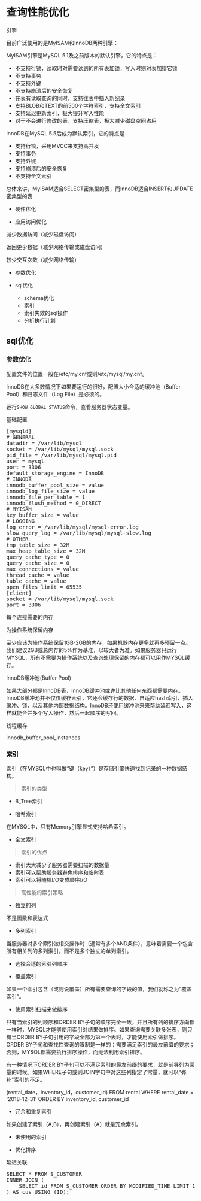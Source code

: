 # 查询性能优化

引擎

目前广泛使用的是MyISAM和InnoDB两种引擎：

MyISAM引擎是MySQL 5.1及之前版本的默认引擎，它的特点是：

- 不支持行锁，读取时对需要读到的所有表加锁，写入时则对表加排它锁
- 不支持事务
- 不支持外键
- 不支持崩溃后的安全恢复
- 在表有读取查询的同时，支持往表中插入新纪录
- 支持BLOB和TEXT的前500个字符索引，支持全文索引
- 支持延迟更新索引，极大提升写入性能
- 对于不会进行修改的表，支持压缩表，极大减少磁盘空间占用

InnoDB在MySQL 5.5后成为默认索引，它的特点是：

- 支持行锁，采用MVCC来支持高并发
- 支持事务
- 支持外键
- 支持崩溃后的安全恢复
- 不支持全文索引

总体来讲，MyISAM适合SELECT密集型的表，而InnoDB适合INSERT和UPDATE密集型的表

- 硬件优化

- 应用访问优化

减少数据访问（减少磁盘访问）

返回更少数据（减少网络传输或磁盘访问）

较少交互次数（减少网络传输）

- 参数优化

- sql优化

	- schema优化
	- 索引
	- 索引失效的sql操作
	- 分析执行计划

## sql优化

### 参数优化

配置文件的位置一般在/etc/my.cnf或则/etc/mysql/my.cnf。

InnoDB在大多数情况下如果要运行的很好，配置大小合适的缓冲池（Buffer Pool）和日志文件（Log File）是必须的。

运行`SHOW GLOBAL STATUS`命令，查看服务器状态变量。

基础配置
<pre>
[mysqld]
# GENERAL
datadir = /var/lib/mysql
socket = /var/lib/mysql/mysql.sock
pid_file = /var/lib/mysql/mysql.pid
user = mysql
port = 3306
default_storage_engine = InnoDB
# INNODB
innodb_buffer_pool_size = value
innodb_log_file_size = value
innodb_file_per_table = 1
innodb_flush_method = 0_DIRECT
# MYISAM
key_buffer_size = value
# LOGGING
log_error = /var/lib/mysql/mysql-error.log
slow_query_log = /var/lib/mysql/mysql-slow.log
# OTHER
tmp_table_size = 32M
max_heap_table_size = 32M
query_cache_type = 0
query_cache_size = 0
max_connections = value
thread_cache = value
table_cache = value
open_files_limit = 65535
[client]
socket = /var/lib/mysql/mysql.sock
port = 3306
</pre>

每个连接需要的内存

为操作系统保留内存

至少应该为操作系统保留1GB-2GB的内存，如果机器内存更多就再多预留一点。我们建议2GB或总内存的5%作为基准，以较大者为准。如果服务器只运行MYSQL，所有不需要为操作系统以及查询处理保留的内存都可以用作MYSQL缓存。

InnoDB缓冲池(Buffer Pool)

如果大部分都是InnoDB表，InnoDB缓冲池或许比其他任何东西都需要内存。InnoDB缓冲池并不仅仅缓存索引，它还会缓存行的数据、自适应hash索引、插入缓冲、锁，以及其他内部数据结构。InnoDB还使用缓冲池来来帮助延迟写入，这样就能合并多个写入操作，然后一起顺序的写回。

线程缓存


innodb_buffer_pool_instances

### 索引

索引（在MYSQL中也叫做“键（key）”）是存储引擎快速找到记录的一种数据结构。

> 索引的类型

- B_Tree索引

- 哈希索引

在MYSQL中，只有Memory引擎显式支持哈希索引。

- 全文索引

> 索引的优点

- 索引大大减少了服务器需要扫描的数据量
- 索引可以帮助服务器避免排序和临时表
- 索引可以将随机I/O变成顺序I/O

> 高性能的索引策略

- 独立的列

不是函数和表达式

- 多列索引

当服务器对多个索引做相交操作时（通常有多个AND条件），意味着需要一个包含所有相关列的多列索引，而不是多个独立的单列索引。

- 选择合适的索引列顺序

- 覆盖索引

如果一个索引包含（或则说覆盖）所有需要查询的字段的值，我们就称之为“覆盖索引”。

- 使用索引扫描来做排序

只有当索引的列顺序和ORDER BY子句的顺序完全一致，并且所有列的排序方向都一样时，MYSQL才能够使用索引对结果做排序。如果查询需要关联多张表，则只有当ORDER BY子句引用的字段全部为第一个表时，才能使用索引做排序。ORDER BY子句和查找性查询的限制是一样的：需要满足索引的最左前缀的要求；否则，MYSQL都需要执行排序操作，而无法利用索引排序。

有一种情况下ORDER BY子句可以不满足索引的最左前缀的要求，就是前导列为常量的时候。如果WHERE子句或则JOIN字句中对这些列指定了常量，就可以“弥补”索引的不足。

(rental_date，inventory_id，customer_id)
FROM rental WHERE rental_date = '2018-12-31' ORDER BY inventory_id, customer_id


- 冗余和重复索引

如果创建了索引（A,B），再创建索引（A）就是冗余索引。

- 未使用的索引

- 优化排序

延迟关联

<pre>
SELECT * FROM S_CUSTOMER
INNER JOIN (
	SELECT id FROM S_CUSTOMER ORDER BY MODIFIED_TIME LIMIT 100000, 10
) AS cus USING (ID);
</pre>